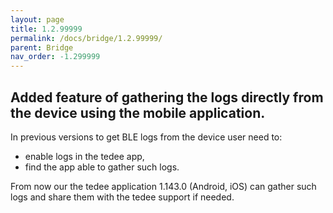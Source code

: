 ```yaml
---
layout: page
title: 1.2.99999
permalink: /docs/bridge/1.2.99999/
parent: Bridge
nav_order: -1.299999
---
```


## Added feature of gathering the logs directly from the device using the mobile application.

In previous versions to get BLE logs from the device user need to:
- enable logs in the tedee app,
- find the app able to gather such logs.

From now our the tedee application 1.143.0 (Android, iOS) can gather such logs and share them with the tedee support if needed.
